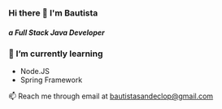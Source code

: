 ### Hi there 👋 I'm Bautista
##### a Full Stack Java Developer

### 🌱 I’m currently learning
- Node.JS
- Spring Framework


📫 Reach me through email at bautistasandeclop@gmail.com
